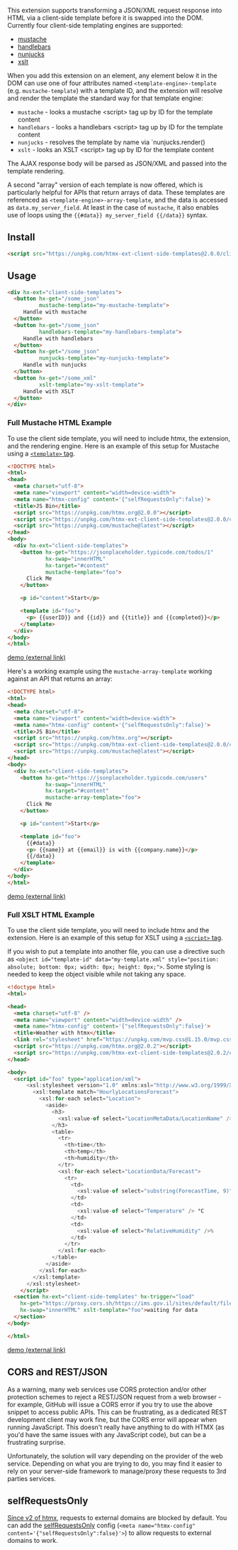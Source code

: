 
This extension supports transforming a JSON/XML request response into HTML via a client-side template before it is
swapped into the DOM.  Currently four client-side templating engines are supported:

* [mustache](https://github.com/janl/mustache.js)
* [handlebars](https://handlebarsjs.com/)
* [nunjucks](https://mozilla.github.io/nunjucks/)
* [xslt](https://developer.mozilla.org/en-US/docs/Web/XSLT)

When you add this extension on an element, any element below it in the DOM can use one of four attributes named
`<template-engine>-template` (e.g. `mustache-template`) with a template ID, and the extension will resolve and render
the template the standard way for that template engine:

* `mustache` - looks a mustache &lt;script> tag up by ID for the template content
* `handlebars` - looks a handlebars &lt;script> tag up by ID for the template content
* `nunjucks` - resolves the template by name via `nunjucks.render(<template-name>)
* `xslt` - looks an XSLT &lt;script> tag up by ID for the template content

The AJAX response body will be parsed as JSON/XML and passed into the template rendering.

A second "array" version of each template is now offered, which is particularly helpful for APIs that return arrays of data. These templates are referenced as `<template-engine>-array-template`, and the data is accessed as `data.my_server_field`. At least in the case of `mustache`, it also enables use of loops using the `{{#data}} my_server_field {{/data}}` syntax.

## Install

```html
<script src="https://unpkg.com/htmx-ext-client-side-templates@2.0.0/client-side-templates.js"></script>
```

## Usage

```html
<div hx-ext="client-side-templates">
  <button hx-get="/some_json"
          mustache-template="my-mustache-template">
     Handle with mustache
  </button>
  <button hx-get="/some_json"
          handlebars-template="my-handlebars-template">
     Handle with handlebars
  </button>
  <button hx-get="/some_json"
          nunjucks-template="my-nunjucks-template">
     Handle with nunjucks
  </button>
  <button hx-get="/some_xml" 
          xslt-template="my-xslt-template">
     Handle with XSLT
  </button>
</div>
```

### Full Mustache HTML Example

To use the client side template, you will need to include htmx, the extension, and the rendering engine.
Here is an example of this setup for Mustache using
a [`<template>` tag](https://developer.mozilla.org/en-US/docs/Web/HTML/Element/template).

```html
<!DOCTYPE html>
<html>
<head>
  <meta charset="utf-8">
  <meta name="viewport" content="width=device-width">
  <meta name="htmx-config" content='{"selfRequestsOnly":false}'>
  <title>JS Bin</title>
  <script src="https://unpkg.com/htmx.org@2.0.0"></script>
  <script src="https://unpkg.com/htmx-ext-client-side-templates@2.0.0/client-side-templates.js"></script>
  <script src="https://unpkg.com/mustache@latest"></script>
</head>
<body>
  <div hx-ext="client-side-templates">
    <button hx-get="https://jsonplaceholder.typicode.com/todos/1"
            hx-swap="innerHTML"
            hx-target="#content"
            mustache-template="foo">
      Click Me
    </button>

    <p id="content">Start</p>

    <template id="foo">
      <p> {{userID}} and {{id}} and {{title}} and {{completed}}</p>
    </template>
  </div>
</body>
</html>
```
[demo (external link)](https://barakplasma.github.io/htmx-weather/mustache)

Here's a working example using the `mustache-array-template` working against an API that returns an array:
```html
<!DOCTYPE html>
<html>
<head>
  <meta charset="utf-8">
  <meta name="viewport" content="width=device-width">
  <meta name="htmx-config" content='{"selfRequestsOnly":false}'>
  <title>JS Bin</title>
  <script src="https://unpkg.com/htmx.org"></script>
  <script src="https://unpkg.com/htmx-ext-client-side-templates@2.0.0/client-side-templates.js"></script>
  <script src="https://unpkg.com/mustache@latest"></script>
</head>
<body>
  <div hx-ext="client-side-templates">
    <button hx-get="https://jsonplaceholder.typicode.com/users"
            hx-swap="innerHTML"
            hx-target="#content"
            mustache-array-template="foo">
      Click Me
    </button>

    <p id="content">Start</p>

    <template id="foo">
      {{#data}}
      <p> {{name}} at {{email}} is with {{company.name}}</p>
      {{/data}}
    </template>
  </div>
</body>
</html>
```
[demo (external link)](https://barakplasma.github.io/htmx-weather/mustache-array)

### Full XSLT HTML Example

To use the client side template, you will need to include htmx and the extension.
Here is an example of this setup for XSLT using a [`<script>` tag](https://developer.mozilla.org/en-US/docs/Web/HTML/Element/script).

If you wish to put a template into another file, you can use a directive such as
 `<object id="template-id" data="my-template.xml" style="position: absolute; bottom: 0px; width: 0px; height: 0px;">`.
Some styling is needed to keep the object visible while not taking any space.

```html
<!doctype html>
<html>

<head>
  <meta charset="utf-8" />
  <meta name="viewport" content="width=device-width" />
  <meta name="htmx-config" content='{"selfRequestsOnly":false}'> 
  <title>Weather with htmx</title>
  <link rel="stylesheet" href="https://unpkg.com/mvp.css@1.15.0/mvp.css" />
  <script src="https://unpkg.com/htmx.org@2.0.2"></script>
  <script src="https://unpkg.com/htmx-ext-client-side-templates@2.0.2/client-side-templates.js"></script>
</head>

<body>
  <script id="foo" type="application/xml">
      <xsl:stylesheet version="1.0" xmlns:xsl="http://www.w3.org/1999/XSL/Transform">
        <xsl:template match="HourlyLocationsForecast">
          <xsl:for-each select="Location">
            <aside>
              <h3>
                <xsl:value-of select="LocationMetaData/LocationName" />
              </h3>
              <table>
                <tr>
                  <th>time</th>
                  <th>temp</th>
                  <th>humidity</th>
                </tr>
                <xsl:for-each select="LocationData/Forecast">
                  <tr>
                    <td>
                      <xsl:value-of select="substring(ForecastTime, 9)" />
                    </td>
                    <td>
                      <xsl:value-of select="Temperature" /> °C
                    </td>
                    <td>
                      <xsl:value-of select="RelativeHumidity" />%
                    </td>
                  </tr>
                </xsl:for-each>
              </table>
            </aside>
          </xsl:for-each>
        </xsl:template>
      </xsl:stylesheet>
    </script>
  <section hx-ext="client-side-templates" hx-trigger="load"
    hx-get="https://proxy.cors.sh/https://ims.gov.il/sites/default/files/ims_data/xml_files/IMS_001.xml"
    hx-swap="innerHTML" xslt-template="foo">waiting for data
  </section>
</body>

</html>
```
[demo (external link)](https://barakplasma.github.io/htmx-weather/)


## CORS and REST/JSON

As a warning, many web services use CORS protection and/or other protection schemes to reject a
REST/JSON request from a web browser - for example, GitHub will issue a CORS error if you try to
use the above snippet to access public APIs. This can be frustrating, as a dedicated REST development
client may work fine, but the CORS error will appear when running JavaScript. This doesn't really
have anything to do with HTMX (as you'd have the same issues with any JavaScript code), but can be
a frustrating surprise.

Unfortunately, the solution will vary depending on the provider of the web service. Depending on
what you are trying to do, you may find it easier to rely on your server-side framework to manage/proxy
these requests to 3rd parties services.

## selfRequestsOnly
[Since v2 of htmx](https://htmx.org/migration-guide-htmx-1/#:~:text=If%20you%20want%20to%20make%20cross%2Ddomain%20requests%20with%20htmx%2C%20revert%20htmx.config.selfRequestsOnly%20to%20false), requests to external domains are blocked by default. You can add the [selfRequestsOnly](https://htmx.org/reference/#:~:text=htmx.config.selfRequestsOnly) config (`<meta name="htmx-config" content='{"selfRequestsOnly":false}'>`) to allow requests to external domains to work.
